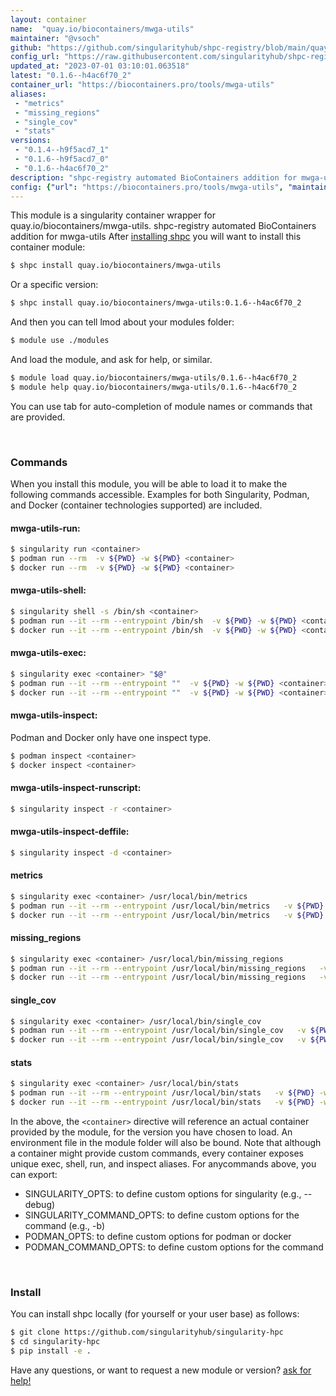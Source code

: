 ```yaml
---
layout: container
name:  "quay.io/biocontainers/mwga-utils"
maintainer: "@vsoch"
github: "https://github.com/singularityhub/shpc-registry/blob/main/quay.io/biocontainers/mwga-utils/container.yaml"
config_url: "https://raw.githubusercontent.com/singularityhub/shpc-registry/main/quay.io/biocontainers/mwga-utils/container.yaml"
updated_at: "2023-07-01 03:10:01.063518"
latest: "0.1.6--h4ac6f70_2"
container_url: "https://biocontainers.pro/tools/mwga-utils"
aliases:
 - "metrics"
 - "missing_regions"
 - "single_cov"
 - "stats"
versions:
 - "0.1.4--h9f5acd7_1"
 - "0.1.6--h9f5acd7_0"
 - "0.1.6--h4ac6f70_2"
description: "shpc-registry automated BioContainers addition for mwga-utils"
config: {"url": "https://biocontainers.pro/tools/mwga-utils", "maintainer": "@vsoch", "description": "shpc-registry automated BioContainers addition for mwga-utils", "latest": {"0.1.6--h4ac6f70_2": "sha256:72347643ba7d2208078cf35dd29c6cc6d8dbdde10a5fe2c7d2fa4906db8ff115"}, "tags": {"0.1.4--h9f5acd7_1": "sha256:ca2a396654fba41221c11e51d2d93badd69836bc605f9e634e600e69532e93f5", "0.1.6--h9f5acd7_0": "sha256:5959aac716b40fdd522cd6e7ac37333e17c1b269537902f370a552e7a7c9dc0d", "0.1.6--h4ac6f70_2": "sha256:72347643ba7d2208078cf35dd29c6cc6d8dbdde10a5fe2c7d2fa4906db8ff115"}, "docker": "quay.io/biocontainers/mwga-utils", "aliases": {"metrics": "/usr/local/bin/metrics", "missing_regions": "/usr/local/bin/missing_regions", "single_cov": "/usr/local/bin/single_cov", "stats": "/usr/local/bin/stats"}}
---
```


This module is a singularity container wrapper for quay.io/biocontainers/mwga-utils.
shpc-registry automated BioContainers addition for mwga-utils
After [installing shpc](#install) you will want to install this container module:


```bash
$ shpc install quay.io/biocontainers/mwga-utils
```

Or a specific version:

```bash
$ shpc install quay.io/biocontainers/mwga-utils:0.1.6--h4ac6f70_2
```

And then you can tell lmod about your modules folder:

```bash
$ module use ./modules
```

And load the module, and ask for help, or similar.

```bash
$ module load quay.io/biocontainers/mwga-utils/0.1.6--h4ac6f70_2
$ module help quay.io/biocontainers/mwga-utils/0.1.6--h4ac6f70_2
```

You can use tab for auto-completion of module names or commands that are provided.

<br>

### Commands

When you install this module, you will be able to load it to make the following commands accessible.
Examples for both Singularity, Podman, and Docker (container technologies supported) are included.

#### mwga-utils-run:

```bash
$ singularity run <container>
$ podman run --rm  -v ${PWD} -w ${PWD} <container>
$ docker run --rm  -v ${PWD} -w ${PWD} <container>
```

#### mwga-utils-shell:

```bash
$ singularity shell -s /bin/sh <container>
$ podman run --it --rm --entrypoint /bin/sh  -v ${PWD} -w ${PWD} <container>
$ docker run --it --rm --entrypoint /bin/sh  -v ${PWD} -w ${PWD} <container>
```

#### mwga-utils-exec:

```bash
$ singularity exec <container> "$@"
$ podman run --it --rm --entrypoint ""  -v ${PWD} -w ${PWD} <container> "$@"
$ docker run --it --rm --entrypoint ""  -v ${PWD} -w ${PWD} <container> "$@"
```

#### mwga-utils-inspect:

Podman and Docker only have one inspect type.

```bash
$ podman inspect <container>
$ docker inspect <container>
```

#### mwga-utils-inspect-runscript:

```bash
$ singularity inspect -r <container>
```

#### mwga-utils-inspect-deffile:

```bash
$ singularity inspect -d <container>
```


#### metrics

```bash
$ singularity exec <container> /usr/local/bin/metrics
$ podman run --it --rm --entrypoint /usr/local/bin/metrics   -v ${PWD} -w ${PWD} <container> -c " $@"
$ docker run --it --rm --entrypoint /usr/local/bin/metrics   -v ${PWD} -w ${PWD} <container> -c " $@"
```


#### missing_regions

```bash
$ singularity exec <container> /usr/local/bin/missing_regions
$ podman run --it --rm --entrypoint /usr/local/bin/missing_regions   -v ${PWD} -w ${PWD} <container> -c " $@"
$ docker run --it --rm --entrypoint /usr/local/bin/missing_regions   -v ${PWD} -w ${PWD} <container> -c " $@"
```


#### single_cov

```bash
$ singularity exec <container> /usr/local/bin/single_cov
$ podman run --it --rm --entrypoint /usr/local/bin/single_cov   -v ${PWD} -w ${PWD} <container> -c " $@"
$ docker run --it --rm --entrypoint /usr/local/bin/single_cov   -v ${PWD} -w ${PWD} <container> -c " $@"
```


#### stats

```bash
$ singularity exec <container> /usr/local/bin/stats
$ podman run --it --rm --entrypoint /usr/local/bin/stats   -v ${PWD} -w ${PWD} <container> -c " $@"
$ docker run --it --rm --entrypoint /usr/local/bin/stats   -v ${PWD} -w ${PWD} <container> -c " $@"
```



In the above, the `<container>` directive will reference an actual container provided
by the module, for the version you have chosen to load. An environment file in the
module folder will also be bound. Note that although a container
might provide custom commands, every container exposes unique exec, shell, run, and
inspect aliases. For anycommands above, you can export:

 - SINGULARITY_OPTS: to define custom options for singularity (e.g., --debug)
 - SINGULARITY_COMMAND_OPTS: to define custom options for the command (e.g., -b)
 - PODMAN_OPTS: to define custom options for podman or docker
 - PODMAN_COMMAND_OPTS: to define custom options for the command

<br>

### Install

You can install shpc locally (for yourself or your user base) as follows:

```bash
$ git clone https://github.com/singularityhub/singularity-hpc
$ cd singularity-hpc
$ pip install -e .
```

Have any questions, or want to request a new module or version? [ask for help!](https://github.com/singularityhub/singularity-hpc/issues)
